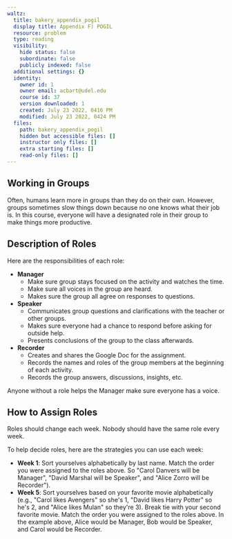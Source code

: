 ```yaml
---
waltz:
  title: bakery_appendix_pogil
  display title: Appendix F) POGIL
  resource: problem
  type: reading
  visibility:
    hide status: false
    subordinate: false
    publicly indexed: false
  additional settings: {}
  identity:
    owner id: 1
    owner email: acbart@udel.edu
    course id: 37
    version downloaded: 1
    created: July 23 2022, 0416 PM
    modified: July 23 2022, 0424 PM
  files:
    path: bakery_appendix_pogil
    hidden but accessible files: []
    instructor only files: []
    extra starting files: []
    read-only files: []
---
```

## Working in Groups

Often, humans learn more in groups than they do on their own. However, groups sometimes slow things down because no one knows what their job is. In this course, everyone will have a designated role in their group to make things more productive.

## Description of Roles

Here are the responsibilities of each role:

* **Manager**
    * Make sure group stays focused on the activity and watches the time.
    * Make sure all voices in the group are heard.
    * Makes sure the group all agree on responses to questions.
* **Speaker**
    * Communicates group questions and clarifications with the teacher or other groups.
    * Makes sure everyone had a chance to respond before asking for outside help.
    * Presents conclusions of the group to the class afterwards.
* **Recorder**
    * Creates and shares the Google Doc for the assignment.
    * Records the names and roles of the group members at the beginning of each activity. 
    * Records the group answers, discussions, insights, etc.

Anyone without a role helps the Manager make sure everyone has a voice.

## How to Assign Roles

Roles should change each week. Nobody should have the same role every week.

To help decide roles, here are the strategies you can use each week:

* **Week 1**: Sort yourselves alphabetically by last name. Match the order you were assigned to the roles above. So "Carol Danvers will be Manager", "David Marshal will be Speaker", and "Alice Zorro will be Recorder").
* **Week 5**: Sort yourselves based on your favorite movie alphabetically (e.g., "Carol likes Avengers" so she's 1, "David likes Harry Potter" so he's 2, and "Alice likes Mulan" so they're 3). Break tie with your second favorite movie. Match the order you were assigned to the roles above. In the example above, Alice would be Manager, Bob would be Speaker, and Carol would be Recorder.
